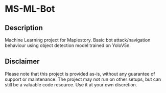 # MS-ML-Bot
## Description
Machine Learning project for Maplestory.
Basic bot attack/navigation behaviour using object detection model trained on YoloV5n.

## Disclaimer
Please note that this project is provided as-is, without any guarantee of support or maintenance. The project may not run on other setups, but can still be a valuable code resource. Use it at your own discretion.
